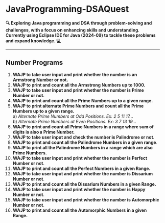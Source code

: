 # JavaProgramming-DSAQuest

**🔍 Exploring Java programming and DSA through problem-solving and challenges, with a focus on enhancing skills and understanding. Currently using Eclipse IDE for Java (2024-09) to tackle these problems and expand knowledge. 💻**

***

## Number Programs

1) **WAJP to take user input and print whether the number is an Armstrong Number or not.**  
2) **WAJP to print and count all the Armstrong Numbers up to 1000.**
3) **WAJP to take user input and print whether the number is Prime Number or not.**
4) **WAJP to print and count all the Prime Numbers up to a given range.**
5) **WAJP to print alternate Prime Numbers and count all the Prime Numbers up to a given range.**  
   a) *Alternate Prime Numbers at Odd Positions. Ex: 2 5 11 17...*  
   b) *Alternate Prime Numbers at Even Positions. Ex: 3 7 13 19...*  
6) **WAJP to print and count all Prime Numbers in a range where sum of digits is also a Prime Number.**
7) **WAJP to take user input and check the number is Palindrome or not.**
8) **WAJP to print and count all the Palindrome Numbers in a given range.**
9) **WAJP to print all the Palindrome Numbers in a range which are also Prime Numbers.**
10) **WAJP to take user input and print whether the number is Perfect Number or not.**
11) **WAJP to print and count all the Perfect Numbers in a given Range.**
12) **WAJP to take user input and print whether the number is Dissarium Number or not.**
13) **WAJP to print and count all the Dissarium Numbers in a given Range.**
14) **WAJP to take user input and print whether the number is Happy Number or not.**
15) **WAJP to take user input and print whether the number is Automorphic Number or not.**
16) **WAJP to print and count all the Automorphic Numbers in a given Range.**